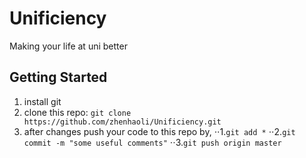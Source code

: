 # Unificiency
Making your life at uni better

## Getting Started

1. install git
2. clone this repo: `git clone https://github.com/zhenhaoli/Unificiency.git`
3. after changes push your code to this repo by, 
⋅⋅1.`git add *`
⋅⋅2.`git commit -m "some useful comments"`
⋅⋅3.`git push origin master`

